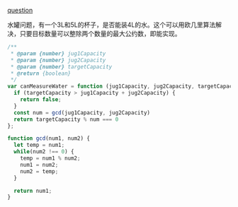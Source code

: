 [question](https://leetcode.com/problems/water-and-jug-problem)

水罐问题，有一个3L和5L的杯子，是否能装4L的水。这个可以用欧几里算法解决，只要目标数量可以整除两个数量的最大公约数，即能实现。

```js
/**
 * @param {number} jug1Capacity
 * @param {number} jug2Capacity
 * @param {number} targetCapacity
 * @return {boolean}
 */
var canMeasureWater = function (jug1Capacity, jug2Capacity, targetCapacity) {
  if (targetCapacity > jug1Capacity + jug2Capacity) {
    return false;
  }
  const num = gcd(jug1Capacity, jug2Capacity)
  return targetCapacity % num === 0
};

function gcd(num1, num2) {
  let temp = num1;
  while(num2 !== 0) {
    temp = num1 % num2;
    num1 = num2;
    num2 = temp;
  }

  return num1;
}
```
